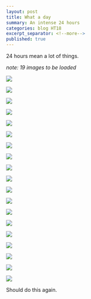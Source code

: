 ```yaml
---
layout: post
title: What a day
summary: An intense 24 hours
categories: blog HT18
excerpt_separator: <!--more-->
published: true
---
```


24 hours mean a lot of things.

_note: 19 images to be loaded_

<!--more-->
![](https://lh3.googleusercontent.com/zgBNaIsBRcJR-oBneU8MkaPurcxGPLzHNvNeW3aeMJMRZyDZViMFlWPEtHTOTenX9tlGsBo4wX-khDR571CLeXxzE4V8BJ7ZUw7mHnWt8xQixY1kPoQSaOtxwHv7bCUxmVcBTEYLclDNhMA4u_981TPaX-YnStC2dm028NrebSFxhVimXugIccedE_EEXTq6IwPL2LYUinMarBt_rSexw0l9ITYuwkwWzeo1tD53zffeOSHokGl82qn2AHy_2OfIfa9eeMG13_9KfmvLdqmIPKdEUWQZNQ0HqN1TdkGdiLZApE9vcqt0QpawQupLJlBjHp19mEzn2RfINDmLEo6xgLnKuxVaEgSfq3OuRkvOehKNB4raKOGabF1HM1E3-5O7Lr-YKKhy-ZzexwCqELrDbx3xbHrMkaWTsP-9OXuSX5LuU7UGLCgTtQiz5Nc2VKb5rhQytzDrvwHcHYFsSFwiTWg-kCjH6gMKAmdPPACurLk_zGvgb4RsPbpiARw4PUjL8buy7Z047qOd17MzCSP0r2z6KVk_7Wybu2HCx_q8JGxuYqW-5vquvlSGvfq1C71ImN0jYaQONQUjATugXNB94O57uB8T947_amTi9nQ=w1917-h864-no)

![](https://lh3.googleusercontent.com/QeQKCPP9kQJEVGadQEVjSdDQ7iXxi2h8gqtDLyseIICHNAo4a7k0fknqpvU8Ves9hcLzwHpfrK0jtNQfAM12W4hqne9W-VKNl4Da9RFxuFkpj9KFYCIZxbJc6jUPjoLoqlmvwBST1CtfPPxqr1Pc2rUoC68vPUn0eg6vu_WVJgU2uCsb7i-c6KaP2VSVVPLKVpNUenTGQ-FYF8ZWfO-b8E3rkmG3Ig11lnXM__WCuLNfgBu5tWp3LZRxOBvLU8DX3_ftWkBKZCAuMd7CNOxKW7r4ik4Xuw3XUjMxYSLTV-QHAG1ssjGRoWA0MFiNTkvUzaa9L-CJzoZq4N4bCO7dt41ZStXeY60g6k11DvEMjQZeZ2AWWidVnSf30tCzR1YCDInQbCB0kpIlfTmwAbvcVkrESg662hZ62qeLWnbtKcaVu0-ChZaH2TFXtLEYh_l2YYO1bwvCHSRN6W0YnDADtDv_k_Aa3MObgCME4-jW5Gq-J83dXrSQKeflAdkuImmyqYNkRMBnJQnxihsQt0GGTM8P-0BUQUVQ_Lgf4f_kMMVD5hsbYrzv_SjNZqbUkGZc745Bzr45aoQM5b_LQDGGrSaq6HHwujH4w4J88QA=w561-h222-no)

![](https://lh3.googleusercontent.com/G7_D73Gu2rzIaKicJbMDKnR4aQdnONNTGVTU2eYXvEoS_encRMSoorK9Hinz8zus2jZVQgtnCkHT6544QZnMlGw6b2kjqbEEBy8HoEvMGDj0VrxspXfKA88ueDWDup2Or_X_f4F7CAzPXnyKWdg1I_SpOAFenDSrxwx8zuXuzvDdBZ9LOnWEEZCGb7VlY3NJG1Ae6EHEB2fGR3eAATZfXWchsGuvY7Ty3P9yljdM-K2zDWnnJreuMRhn384Yj2JHYnvMmV43hM5Bk-M_UuXDUilYRKNfmIWJ9H3JiCIhYkh7knKCzQMhAhXggELn78GRxqBFADcIumgbpnSlB6R8T7u1GjaMV2KytSYcqplCqnKomrKSUfEa-diR1K-Z7HzvZd55CgMziGBUj03ZA14SfC_01iNDl2o3ODS4c4zHmsIjrViVij6Kzdgfy0jU1tUHgsLUfT2z6PHUxs_8uuOojZS_dojzYLtfZWVFh8UcuPAiSdft4UUQMPH2mmdfRbuFsUscMy7R9LIl6tK32TTUZh1RJ8M_8L5CkeHTh5KGPt7F4Y9tcr4kIkx_7Fc9qCSdGFfgc1X5lctInt_NaaCwmAVQt5DugbnVwFvPmFE=w1919-h872-no)

![](https://lh3.googleusercontent.com/khl7ACCftDW5wm0ltlkjtMJx5RuCFmDRrO2FohXKSxTtbwaG306vxHN7E-EFtg7Nuwp0cJyjyDLmvrGqmhzfvEQeTNNg6qhxkQHyfxgiTZe2DP_DWc-UD-Dfl42-uxYEexixtAiQuRSxg0I7e8UCzSJ71C_8mek12AY7StWVFmoBZ2LmOmlze1VhzpuPeEtDaHP9b6Ws3gA6k8WVsEYYS_Fb7b9ihL1bnPS0ghEnApB-AFyCmCmHSJmCoFqdVS9a1YnXbmzwpWXWWNZEY14P_-fDQ62nfKYdwghuY7sCsDROMRG4dCr5Zjmy_vyE64CQUDtOIYI0-SXXwehRoWfC-wGBNYnb8mxMnreLXUJ4yj_FCoNiXwYIPfr_ZAeRv_mebaPX4Gnb0uN6HE4wWeNvIRb306lj5qHn3b7dpPF5m_5tKtStgVtQvSgib2rhiFZtqT1TcISC8MGbqEaK2dxY_VL3wLwgIEiekTJFUErHZ5Q5tzHicWysYD1V0T-Ie_UkTyiAZF6k41hU_VAsTte5EiaMQz7YKshCktZdZ3BggMp0q7u0bsPrhoILSLcpHxnPVnYaskXU5zFwgcFMwN-MCEZ8zekpaa8zbxrG3MA=w488-h220-no)

![](https://lh3.googleusercontent.com/wLsZAhOMMCCJrDJxwWoWSV9EgwR1HLA7q9BUtgbw8ILfJ1Lq8lNq5eb17USZTS7JjOMEaUbwC0U-BB8S6V9lmpJJn_uKyXZCKJ3x9xRur2q4p6geDst87klXk_LjdtTs-QQXy2oW6hlJt1RzGNE3-lyrsPoo0FPt2dLh5FWeXGpN7NhQ7fWyo83mAevix4xH3q-G6GejqiVz2s6w73xz-zKG0oHXAn96WnQwUxaDAinlKfWSfpCzmGBC4dRvDwjtxVDq2z4XvQgaFL0asNMzlaOf-IHQO2y2hwEDfAsxJZhwAZZEr284D7f-cePLn3G7psJe2YNcdfhyVk7z-fuNv67sqFPNbbiu5To7-ZGScIRF7rFI_noJv9pWk0rTy1XDUBG5TLg40kCgh7ZZKmUZp18fxIVrln_zi81kC5hfhFOGm28A7gunLNDMAH7LGyVyyv3tLRhbAz3mKWa21bfk86v-t_aUgk8Fnb23ao-GKmmjtTUkrzSBse-mmFV1QhC_Dhl_ebEhKywzU26Yvksr1c80nr39alkhwyFyFy6WwIDiFAGIDUmnQ2dLTUMIXDQ3bK-EbBmBZbkYpaSNNG9yuAo0GpCNRt_M2R_hEIo=w1084-h813-no)

![](https://lh3.googleusercontent.com/2Fxoy_on78bat5AdKf80uSUzz3swAzG9HTsBB97eiHQdpFNOa3ty-Jj4h6Yx_06rXN8UM40RerbtxhIw3ygfWHZNa-XqPo6a31dfftO0ZvvwvznR-zVA522fauZ5Dy5d9cSaEW6bHvpRsINKZYMldR5O6HKBvYQu6nsgoiospfw80EV-ukOluKSBsgs00r-qMEQBb-XcqUmak17ZNDGU8p_9nDiYqBMFv3d95VZjkBylZuoIuRX8G8T26er8DXvkTj66MJZijPpSXOReMSdqMnNPqRgi3lYYJpDfQ3e82-9BGQvuKIGgRJcDbvrZZPJYbgu7OBKi-scOr3VMNMht-giV6z--XNjcVqVIrRxLVCPRj8pjH0nue7QvEeDJdmTHpJI7gd0A27O8Talg_sUYo1-FFnjoGJVDKVZ8_mbMi8pfmslpVXiFnE2ux7hdSvEFCklvEEB93ZErhMQy1gvS-70Gh1lSfwDhzQ6zX2Cevakrykc9s-m4tMW6JkcSFO0ov_xHQQ5Lx__xnmEXp9nokTAm4CrUPkYhX_3rQXia_TN0x1puUeYeS5TpJI3HrForF6eZ1iWl-LbqKWOt5zUwiLloHg-459v7-OWClaM=w1084-h813-no)

![](https://lh3.googleusercontent.com/ZkmdFq789wNIICJv5RWLhVjFDOuMgt8BOawQhbFSef63wpfroLo9k9fx7wAs16IIvfXYg0tbRp5z_-Bh7PgwDQKjNdbpPzC5EL8O-hEc5IroYPfFTV4dcnpwEBdEOqzNP4hrZzHrUKlefltGN7jPQKnm5t6QqkIuuU4NycqB6ASDylnwIF2jjpkiqY0UZqwjGdvf2D_7PpvBOw_u6thJCXNd1iJ-5BIgSPUD8d3BpXZpuoYP9n2wyCn-uu6FcTYLRT-HHO81u637qwQndmRkHSWTi4XJ-12RtapJ5DQ08vq9hX8jFqbS9pBtsA5-67VwMtQAvpM9VBPMkN0Ksfl6jVcYZQ3FMQz57ep1tzbCfiqYYEp0_ERsSWnrJTPKEhIOuYz9q8nDwLjniniIZzS5wPI32-dkZAoypt69C70FoUQFIykYDmNBSZRgaI36jwEyg_itG0L6DKKal12JhV2YKpd_1DL4wOsyoPEmzy8mtBRFxopQrPmtFbk4-JyBZHVhJ1F2lesDkMRACCA4F58F1r5Q-KRZlHW2aE0zm9fJnjzJ9h9_c8QRliffE4x-7gAK45Ld6Z1_T9g0JrfIyihxwBo950nLJ1yE5t_mglM=w305-h229-no)

![](https://lh3.googleusercontent.com/VPjlgKhytklRP7SAdh6q2ymoy6PnypWkBqEV3UaSl7T_vyJ6j_a7RAFJWcZ9rBxfgV4m7cPSi2e662_fqsTWd6zgtXSwVWwTPMOFte2Gh3KrpzOypjrAEXfXR6hiZ_oqoVB7FhhJp08nLuZEXoL-YhiBqdjlZVGJqBjxC8hq3E7TKRbTcC3E0W5e1OdHkbCnrr3160sgR0HH7wIu1yvGcm4s36NNWaFHSk2at1MtBWaIss9FEPz1hFnGjLy19bg3i4whoADbPn7LWm92c5pAQl6PUC4Lr9Y1idyqtViUZLGZo4Ds9S4YS7mf58fNzfAi5qgr1TeZ8TvsZf1nXZvyy-JmXAI9JSoX35F0FB3caMhZNZf_3dgnz5Y7FqCfejB7lAjQvUHX00Ga8LKfIGvMVMJTKrd-raKVLPPSvnV5G2p67iygxs4VX9PU7U3DRlu9JR9Gkrot5toth4ZdFlsR-eUkx9a-vXPXFd6TrCC0pqRQeGieOUpC3MBi8rpfXX2sKb2f7MrZIav9tWRrrwA14Lk0ClyuL30LzSroY3y878fWKprnTTuMcdtwcDtDS89W8vW0Bz1T--4Lr4i0oOAgXeTygfYfaW4zmZQzq0I=w665-h886-no)

![](https://lh3.googleusercontent.com/dusdEna1mOyouH8NmIhltfQiAf7gvJ-epmxi123EJZNRbwUoN7sf6gDXK0JSEYKxIdAc2TIxiMXlZQ=w611-h252-no)

![](https://lh3.googleusercontent.com/qBmkvFyGSSw14H7s0fW7OXC-kwTH3UeAYuaFqKAz1WgLB0kHtzIJ3CjjhZIA4hxA6Vpb4Z8_8L-UfnkrQXeroMRViiFPbwOceifWvnZvYjowljWk-eRpZcO9cdkEszoSRrxBYjvLnkGaOJlFBP_A8cmy8KMBTMoKxW7P0EYIf3yxnNO9ZwrSyTmhIcDLRJ8RBjaNpADUi-_iJbz6tUs57FAJZlf4X6BZNUUxLO1ZVbx_dQiVLKStsi15IJYyB6Gyc4_2ebwVJJ9_E_FVXntX5L23jGamU0Iay3ng82E7H8-CCcW7IQ7rTye5XeJKLL4id8f4guq-FiRit8bHRzMZaaUngWj0T3Q2Gu8a9JF98pyjJ2tmSnC95u_6we7mFwRkrCcjW4LWCLf_aWc6yi8E1MH9xWEhrc7Lq_-iiFp2VVCzxSMHYb4hQD73V22U82YJFFIFZiuEHTtWm6TfhdfR4jCi8GK-6u6s5J-uWhLXvHAV6fulTwKzMvLqFc4P6MCxpreNAg2ofwnZn5SJvOYJx-gVo_hghgb60K92yJH8iS8wPWqLDgRlfsZgap9lWl7ysy-XxEljpzQsDfuO-_B2FeAi0yyNBwHKtWHxBrc=w665-h886-no)

![](https://lh3.googleusercontent.com/fAW0qwVAiBOUNqi2CUm0rpZgCbBqiO0ePFq4oEI_fr3TbNBgI9N_vxTQwRaCc56cK71NES1_QIzmraRBvSMkOuuGuQk29IQIyGT61R0Fbe1H3B_TKH_RwLuxphrakxYBHTxQvnzIcDEoUTSSQFdM4J6nCnC8mxQGVIQv4KXivuRzptQBxPvxzWvw8fpjUjCXiTbuQDm9QHZ9JuKtFmON6SpBb4scC64NTnxWEHQiftXni6MaQ5cZVgrDs2dXTWLtd7-ndYNCqzsyzCW3NMue9mq-K567AzaOCVH522zGiHgNXDLG3FaZr-S69ZDz42_WX_IsgCsQ2gshqmdGa0QtxImX6iqPi9RTWpcN29QVwoJTuhGtkAw8skmWRn13JZpOxssWTzcTYvCgdpqUAb7fb5kNZFQLAlLxZdto93GH8uwuZwNKQBBv08aDb1KMYMbSMPBZtJ0aaYqj-t1rkKaw1ku8nx-jnm03MQem3nFXpLrpGyuUfA0kp_cbJjhQnMEiAId0xSP_qsW8mvmKn8OkRunTc1pWNba7fujMIy_9a-Lj4sOh2EfcCf_QNDj2YMBjVWM3OuRPss9T19c0Q9_q8yi24XaZ5GKzt83eT4c=w665-h886-no)

![](https://lh3.googleusercontent.com/D807uyhqX4vII1ZeLhWndBYpZfDbZyMO5Y8iE34mWgrU2TIkuyy8WrJSCMln0GD0A2z06yeIJQw461enJVaMwnRKKIOsA0r_9TpeapkA39ls8AtF4v5tggshUZudRkKXf_wY-8gvCcxl9OM48pMHQh-e-zXycAGdH7-eOlroEzWG6GyyZk8fwS62ahFQ-55Q48YsDc6-0DSJqn29jP--T0QFgKCWD5ff_gErKgqBbx7bEqbsXSwKnCqQUEH9sR5Q9YyZfoZMOd7TSi_ud7yuN5mjBUJ1Zbi-OSGmhFi6aU7pOXK__zeU6A521sNQPU1wRda4yq79_xYKWxP4eV6fWmJ0I1BWpG41L9_V5HlJVb2gJktLbAH4UFgp0bbVdudqQTbpjTpNBNKyUzjdkiXcC1RUxaHmP4HlxDmm9CmSwlUSO2XTV5O5jUTPHv7Z7Gc-e2SvH9msS-5bjTNlW4Y5pFAbVkdpccuUOPOTOR9Hr2QNdNuiUmZhQORWm4ZkST006cnicQBGtEb9Q8fL7q8oD6NRGj7w1yjzVxlMYqhxagNqD0_P4kY8jfbRGVBx4rq0uBYAsd1K4IxMN-TIz4w5zMLMXVaSMQeSNaKQHWE=w665-h886-no)

![](https://lh3.googleusercontent.com/dT3hHvlSu5sgoLmG4Fx2aceXlohy2lpvm2d4PPPM6ti2nhLkzbGceAQk38NI7GD3PAtIfqugcUb3v3NpIJMIBXmyZvO2QBzaWSibSlkgefGzh7dGj5nEH1roeRJh9590jxLpi0aiwtX3D-xEzWm2jKhtHC_e8rD_MDJMfy1S54l_YlV9Y_tMlIqz7d5SiQ4n4f62hZXEQufd4s-e7CPkLRcAOSr6g4FECk_1IQOaHRLrfLwjIuD5raVz-dD6b3to1VxlUS1x17eQch6w1i2MoPfG9uY-6GxMIgNtQEX5_qHHorm4mQetngEqsP3ogij0vfEtfxEkL-hSPy1_ViH8eZCoMyuvJm-l508wOPy2tg7ubUTtLg44aKjZHL-vUV2XSm_rjLk_mkVaz546lEa0S-VaSV7V09s7uuuJR2FpI1xMWEqY-RGn1PE8iuO4UF8MkH6rdga8szxt0O1K7ggmGDkuK6Q-F5EjURY6KlN_PJ8mUKeNFEkykJQwQWpYf2zmVMM6ohWJqBawMFVLcCVJLiMRKC-94fHIOAob2jF7keXIKOT17RS99Mc3Sulydi-M0KViRo6A0xxlF3T-KukWOdc8tJqxKElckGv8CeA=w665-h886-no)

![](https://lh3.googleusercontent.com/JNzKE8J0CYHctJ6vo1Cn_MRWd_BHsOG3DMScxX8hsDOEAmxt3M4BFF04v_CqOpR2908Euy9klK5QoKfu2o7SBhyoW7gQmVP2HQaRFgVu8cGEsr4CKnaR0U5kdWyewWZQ3G6118NZ7YmmDzQofp4BLIHiaXlxL2a61AfOpaZz52qYM_8QLGRaFuFOD-CiffgskoMKASJifrts_9gSoQQgXzcXtfwOqK_uospDDkXT8ZjUklBY0pFNB7dD9s3zv0GV2R9r38mDVsJ0k85tsvgRwTVJi3NRKiARC_XIoI_RAq33U4mkc5FRCxl9Pza_HeF6otaIJPO0JRd-1_UGgM1fQej9ec3ucV8NXLip4Yz2iNHHJMBjStwz9_AfjZ5mjTZon_PuWktobJc7WChU9NiRqPF6lDkqUsHSzJkeD5ZMBRAw5-D-f5shbEeOYO_isDNiPH1Cx6MddxZHFGbxAPHniRvQNa-QlczUTkHZ7pAYP1ASwxNjoRlgK1o8navGkV5je6XWFxpgx1iQgg2D3L5xQzisFruiaiTBf92xs9iNN_Layv0HFbOLvrn_OSoCBmA0NA5hYFmFREUOhN0Joc6Pk0Zflh-yHKof-g2MQM8=w1181-h886-no)

![](https://lh3.googleusercontent.com/7PYeQL8ZgGpB3_rqSrvrnYuoH5o6fpEuOZp9y__KjtKrFhPtFWEAzULHjQ7PPx9Yt0WXFi57oZ1bFdbdnWyzaBYf1-Hsg0RyUdTs3lWRRM9JG_6LRKmjFVp-m1fDfaBnRTeZzqyaKzKAlDTYtIcWJRxwWZgC3TeldL7ZuowYj9JUXYC9h9FMKe4AD99T2ISRn4CUMSXzE5Sn2cndE2IY_Tt0LFIXpxO1yY1FItmS8uhq5qv_DIFSyMKlyZaEEADaFqbsAezvvW2OhT9R61LSEk4AArdpHzhAN0VuIsvxoCETMaNCh1itxxbGv_DELJKQ1g04HGmi9240vzj_yXiB00WIs8Vk_JlaJWQm_fa1nP1z5qdnpraq-LBKVBTn7Xm2m18-P9GzL7ylWTV9c9aL6RVleUu-a-Xb9jXSpkNqoVa8L7CpKPhAO7WX8San4o9a7Pgb12TOD3TaQK03d7oku67BwwskA7jgm3gT1N35NVbi2t2oW0pifwigCZO6aVWuNy1SoflyVyhHaTLGIw1EquTnsKEwwcfqxDLo-51kIrpbLNhXH-tzsOWoWKoYR0dmMOBjPI9F9aSWIwcWqBvSse0fCFSSBJJDiANNSDk=w305-h229-no)

![](https://lh3.googleusercontent.com/VaXMQRdg0VS8w7wPHpb7SvLHUEhB_di-2jZokv-iFvgkAwOik3GKXst0oHFK3gXHw1WD_Gdo9ESn3xjBAJPPedDM3caFDtbSx1e-y7ZvC9L8LCCUTwEzvMBRne4wZhzhnFKRMbTS9bZHcR10Z3IuJg2jAC8QhBJWoF4mZ2u49I2ksfcLnLp6p_KwhawQWw9vW-LJHdwNsDTjK6nxsP3KX7qcKY2-C-DpJJKJQqBNPsbreL2LrASG48bdhN_7saPzDGbVyCMFOm7wpqAh9n7KO5Ia6AWkrgxfOz7jnTwiMvrql0KC-qTpDw-_pYZ7KfO7syEMczyrY-t3bWG1ryl858RJpIfDUo9L8XhtpptpoZxXlNtqPRUbKs9h6DAXDjFaBhL7XQjq8D8UDf5_nmi7iDyBiB6nDFdNgCKYHZiPWZC4BD3_C4pjC92He2DB-_ueveGS4e7Skq8M1pVF-I-VY-PaK-FV2O6seWo-5zccFjTbDHgTtVx3aE9BEDxcscsYWB7NxPhv1GKLVe1BbTtEkDloq-BLRaGZXQOKgue40oUg04F2iiPD0s4ohKhtY70iBtbODTBDJwV8T2O_wpMaHY4XvtVVLDy89JlIp_U=w305-h229-no)

![](https://lh3.googleusercontent.com/7KUqWFy5YTBSKwI0UPQnlLyP1cqg6TKbiyRQYTPwsS1iUmLY8mPDd0s71bhJgjuGeQSm2xhQ7r8PFh0TdQXRBmopwDQWv7cRcMRXdU7plDtVoSiqq6ubTGxotvnWjvU1zkphQFNTNG47FwDuQEfxWybni3Xv6jW2SAZ4zH_AMiZJNyJcdBll4VFALXYK2PQMPvOw2WT4MyFmMAowm5CNvZj-QPVeuDlVu1PgpBoxi03EsXkGlvv3xb3cqrBLRyBBQCNtYVCkMOfVVUvMmcChd3sBbse7-lRaJycn6x-k1SZRUZF81_mdXyyXkSoRWLqSWUU5PMI418WJxK5f0KvgQzsFPNn6hCwfTdZ4xS_yA16cKSZ__DKiT0doAGLZoRjq_WeiCY840mWbyLAUVckGGSXkW0BTwXxTzixke5embeHPfGPXkOSVaWbo5p9oP4Lytd7vyS-dwHFUdBzbY689V9i4lOk1NPtLuSzrSWmCfKbzbcM-Ymx6HkzMs2yFdrnlE2RYkJynszl1GVwGgoQZqzSLy6gr_Q53MYg2CAYJBrSb10Pq2SF10NX2X-QSGZ5XlSQRn3Fb5xbXUe3CMHLPwrYChHUca-Zg7B8Gpqw=w1181-h886-no)

![](https://lh3.googleusercontent.com/N-RvSqNokardOXyldUnntRKitOKTQaDgm2lLMCNzYxP4StNYiXYezjqb1w4wgjKKP2IBIVNv5cuIgtQW5vQn4Rie9mO99FFnYPTZi5HW2n_UJEOOJnWEAbu-hfPOG0w7DUokjEAS637OWESS2Bqmatrn7Jz71bm6_dbJ3ly7yPGiG8nkOQdP6ZLxx44r0kcpbKMfwC-rpFimJEiAiGvFia4t1JEZ8fr9fFmM3-de5CFrjcfSaE-U6MmXJKAXvfuVmGXHKksNehr854snwHb99nCM9PRNbZt6cuRoa6yB80m1lCkek3vRBkuI-ApTZ__fEGX0GdHmnrOWMmhjv1xpbH1y2kPPixHuxtOcX80mdRMfv_Usn8sIBpV-T9vrIIs-R6Cw3_iHckK861NoykL6rgI0Vp1jSEksc-CoalZT6JKNwoNm149Yp36nh55DfJB0SHO0h4JkXg8CAL6cV3rd1RPDoDH3is1zsXbSwmFHbHNkrcRH7pr5-XW1KXz4lHQtIaX2W3z0BJwfnj0KSwaq530omP9GKF4Tp8vJfO3YV8azLC9RUtze0_mZ-HffcD9wpKbxQ5tlVzw4bVGWmpVIpm7lob0IDSA-LNMpyQ8=w1181-h886-no)

![](https://lh3.googleusercontent.com/eziex975Vqncaqv1ldkPZ_0QCu3fU3EU4mUNNOwJC6TYJX2fVvH4-knwiTXhAD027TIhn_Ckk0yUZ2y1F1d5A0B-J-r2DB-dC3DccB4lqqxIQkYZ2tSaKQWWP-aSx4SMDIEfLwI0ksEEd5jD62dTHepe_-a3rV7FAv6TLw2t5jN4qaR_m4bfEc8XbmcTapGQ5Nxw9OrbmX3_PFDExIR_lpzKPdvTE5U5adKjRRN57YhZlqWPXjjU6yRp-uzjiWQc_Hvz0uJQTapFVPDEXeiz6RUFzQFu8h5o7V9M974IUxhi456jtqLBQqjDNLQcoLD5dUupOOliBHPTZ4LpsesqxqCOG3fcQAvO1sjjOO4Tnzb7hvMBjumCzTjSBeyYsIotgrSQfm2ugt56NKCXJeZcngZDVb30G3M55UgKBTdcfIliYloabCfcmjGac10FKlkhVce-ATOY12Jnkum26j5B7SlEHjb25iphm2xcuFQzTrL8WYj3y560Z52OaXV-rZpLhmw9-Km_OPNagViWIirc23LT_eDjG-WYm6sEATgQxyRyXYpsuYquXJP5X1jp3hhcVQ84ObRpCekCO3YcTnsCDBEr-gLddd4fVF3LVKo=w326-h245-no)

Should do this again.
